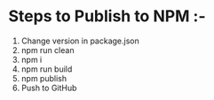 # Steps to Publish to NPM :-

1. Change version in package.json
2. npm run clean
3. npm i
4. npm run build
5. npm publish
6. Push to GitHub
